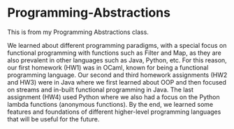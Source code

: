 # Programming-Abstractions
This is from my Programming Abstractions class. 

We learned about different programming paradigms, with a special focus on functional programming with functions such as Filter and Map, as they are also prevalent in other languages such as Java, Python, etc. For this reason, our first homework (HW1) was in OCaml, known for being a functional programming language. Our second and third homework assignments (HW2 and HW3) were in Java where we first learned about OOP and then focused on streams and in-built functional programming in Java. The last assignment (HW4) used Python where we also had a focus on the Python lambda functions (anonymous functions). By the end, we learned some features and foundations of different higher-level programming languages that will be useful for the future.